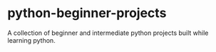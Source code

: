 # python-beginner-projects
A collection of beginner and intermediate python projects built while learning python.
